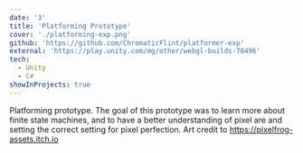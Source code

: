 ```yaml
---
date: '3'
title: 'Platforming Prototype'
cover: './platforming-exp.png'
github: 'https://github.com/ChromaticFlint/platformer-exp'
external: 'https://play.unity.com/mg/other/webgl-builds-78496'
tech:
  - Unity
  - C#
showInProjects: true
---
```


Platforming prototype. The goal of this prototype was to learn more about finite state machines, and to have a better understanding of pixel are and setting the correct setting for pixel perfection. Art credit to https://pixelfrog-assets.itch.io
